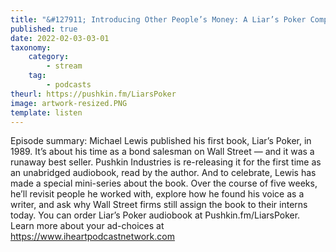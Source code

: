 ```yaml
---
title: "&#127911; Introducing Other People’s Money: A Liar’s Poker Companion"
published: true
date: 2022-02-03-03-01
taxonomy:
    category:
        - stream
    tag:
        - podcasts
theurl: https://pushkin.fm/LiarsPoker
image: artwork-resized.PNG
template: listen
---
```


Episode summary: Michael Lewis published his first book, Liar&rsquo;s Poker, in 1989. It&rsquo;s about his time as a bond salesman on Wall Street &mdash; and it was a runaway best seller. Pushkin Industries is re-releasing it for the first time as an unabridged audiobook, read by the author. And to celebrate, Lewis has made a special mini-series about the book. Over the course of five weeks, he&rsquo;ll revisit people he worked with, explore how he found his voice as a writer, and ask why Wall Street firms still assign the book to their interns today. You can order Liar&rsquo;s Poker audiobook at Pushkin.fm/LiarsPoker. Learn more about your ad-choices at https://www.iheartpodcastnetwork.com
